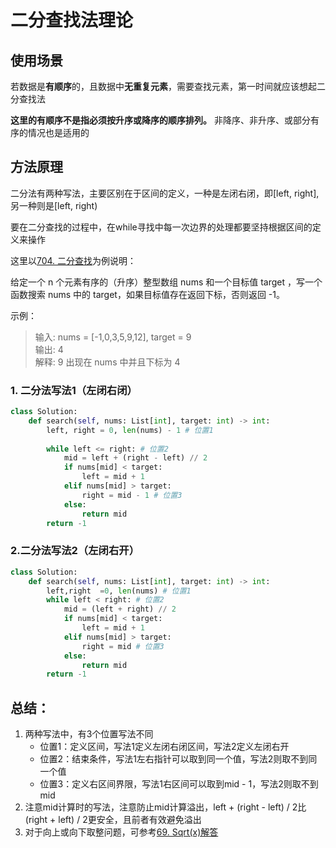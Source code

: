 # 二分查找法理论

## 使用场景
若数据是**有顺序**的，且数据中**无重复元素**，需要查找元素，第一时间就应该想起二分查找法

**这里的有顺序不是指必须按升序或降序的顺序排列。**
非降序、非升序、或部分有序的情况也是适用的

## 方法原理
二分法有两种写法，主要区别在于区间的定义，一种是左闭右闭，即[left, right],另一种则是[left, right)

要在二分查找的过程中，在while寻找中每一次边界的处理都要坚持根据区间的定义来操作

这里以[704. 二分查找](https://leetcode-cn.com/problems/binary-search/)为例说明：

给定一个 n 个元素有序的（升序）整型数组 nums 和一个目标值 target  ，写一个函数搜索 nums 中的 target，如果目标值存在返回下标，否则返回 -1。

示例：
> 输入: nums = [-1,0,3,5,9,12], target = 9     
输出: 4       
解释: 9 出现在 nums 中并且下标为 4   
> 
### 1. 二分法写法1（左闭右闭）
```python
class Solution:
    def search(self, nums: List[int], target: int) -> int:
        left, right = 0, len(nums) - 1 # 位置1
        
        while left <= right: # 位置2
            mid = left + (right - left) // 2
            if nums[mid] < target:
                left = mid + 1
            elif nums[mid] > target:
                right = mid - 1 # 位置3
            else:
                return mid
        return -1
```

### 2.二分法写法2（左闭右开）

```python
class Solution:
    def search(self, nums: List[int], target: int) -> int:
        left,right  =0, len(nums) # 位置1
        while left < right: # 位置2
            mid = (left + right) // 2
            if nums[mid] < target:
                left = mid + 1
            elif nums[mid] > target:
                right = mid # 位置3
            else:
                return mid
        return -1
```
## 总结：
1. 两种写法中，有3个位置写法不同
    * 位置1：定义区间，写法1定义左闭右闭区间，写法2定义左闭右开
    * 位置2：结束条件，写法1左右指针可以取到同一个值，写法2则取不到同一个值
    * 位置3：定义右区间界限，写法1右区间可以取到mid - 1，写法2则取不到mid
2. 注意mid计算时的写法，注意防止mid计算溢出，left + (right - left) / 2比(right + left) / 2更安全，且前者有效避免溢出
3. 对于向上或向下取整问题，可参考[69. Sqrt(x)解答](https://github.com/ironartisan/myLeetcode/blob/main/algorithms/69.%20Sqrt(x).md)